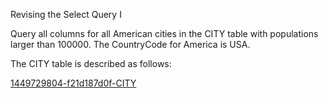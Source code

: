 Revising the Select Query I

Query all columns for all American cities in the CITY table with populations larger than 100000. The CountryCode for America is USA.

The CITY table is described as follows:

[1449729804-f21d187d0f-CITY](https://github.com/Moo-moo-11/Algorithm/assets/122208574/9b7c6f2f-266f-42cb-ae67-afae287df79b)

